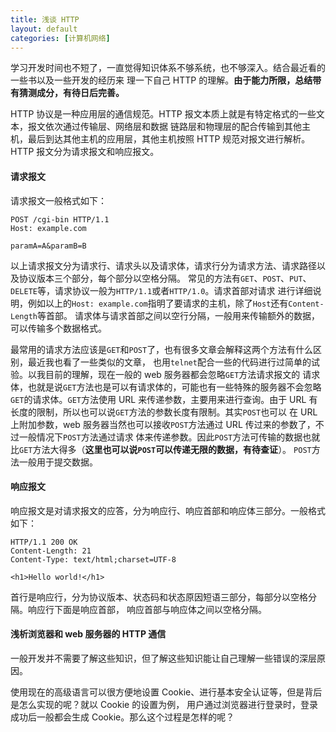 ```yaml
---
title: 浅谈 HTTP
layout: default
categories: [计算机网络]
---
```


学习开发时间也不短了，一直觉得知识体系不够系统，也不够深入。结合最近看的一些书以及一些开发的经历来
理一下自己 HTTP 的理解。**由于能力所限，总结带有猜测成分，有待日后完善。**

HTTP 协议是一种应用层的通信规范。HTTP 报文本质上就是有特定格式的一些文本，报文依次通过传输层、网络层和数据
链路层和物理层的配合传输到其他主机，最后到达其他主机的应用层，其他主机按照 HTTP 规范对报文进行解析。HTTP
报文分为请求报文和响应报文。

#### 请求报文

请求报文一般格式如下：

```
POST /cgi-bin HTTP/1.1
Host: example.com

paramA=A&paramB=B
```

以上请求报文分为请求行、请求头以及请求体，请求行分为请求方法、请求路径以及协议版本三个部分，每个部分以空格分隔。
常见的方法有`GET`、`POST`、`PUT`、`DELETE`等，请求协议一般为`HTTP/1.1`或者`HTTP/1.0`。请求首部对请求
进行详细说明，例如以上的`Host: example.com`指明了要请求的主机，除了`Host`还有`Content-Length`等首部。
请求体与请求首部之间以空行分隔，一般用来传输额外的数据，可以传输多个数据格式。

最常用的请求方法应该是`GET`和`POST`了，也有很多文章会解释这两个方法有什么区别，最近我也看了一些类似的文章，
也用`telnet`配合一些的代码进行过简单的试验。以我目前的理解，现在一般的 web 服务器都会忽略`GET`方法请求报文的
请求体，也就是说`GET`方法也是可以有请求体的，可能也有一些特殊的服务器不会忽略`GET`的请求体。`GET`方法使用 URL
来传递参数，主要用来进行查询。由于 URL 有长度的限制，所以也可以说`GET`方法的参数长度有限制。其实`POST`也可以
在 URL 上附加参数，web 服务器当然也可以接收`POST`方法通过 URL 传过来的参数了，不过一般情况下`POST`方法通过请求
体来传递参数。因此`POST`方法可传输的数据也就比`GET`方法大得多（**这里也可以说`POST`可以传递无限的数据，有待查证**）。
`POST`方法一般用于提交数据。

#### 响应报文

响应报文是对请求报文的应答，分为响应行、响应首部和响应体三部分。一般格式如下：

```
HTTP/1.1 200 OK
Content-Length: 21
Content-Type: text/html;charset=UTF-8

<h1>Hello world!</h1>
```

首行是响应行，分为协议版本、状态码和状态原因短语三部分，每部分以空格分隔。响应行下面是响应首部，
响应首部与响应体之间以空格分隔。

#### 浅析浏览器和 web 服务器的 HTTP 通信

一般开发并不需要了解这些知识，但了解这些知识能让自己理解一些错误的深层原因。

使用现在的高级语言可以很方便地设置 Cookie、进行基本安全认证等，但是背后是怎么实现的呢？就以 Cookie 的设置为例，
用户通过浏览器进行登录时，登录成功后一般都会生成 Cookie。那么这个过程是怎样的呢？
